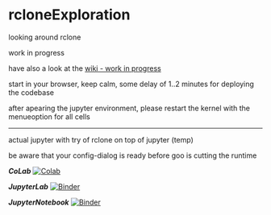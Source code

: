 # rcloneExploration
looking around rclone

work in progress


have also a look at the [wiki - work in progress](https://github.com/pflegende/rcloneExploration/wiki)




start in your browser, keep calm, some delay of 1..2 minutes for deploying the codebase

after apearing the jupyter environment, please restart the kernel with the menueoption for all cells

---
actual jupyter with try of rclone on top of jupyter (temp)

be aware that your config-dialog is ready before goo is cutting the runtime

***CoLab***
[![Colab](https://colab.research.google.com/assets/colab-badge.svg)](https://colab.research.google.com/github/pflegende/rcloneExploration/blob/main/Kopie_von_install_rclone.ipynb)


***JupyterLab***
[![Binder](https://mybinder.org/badge_logo.svg)](https://mybinder.org/v2/gh/pflegende/rcloneExploration/main?urlpath=lab/tree/Kopie_von_install_rclone.ipynb)


***JupyterNotebook***
[![Binder](https://mybinder.org/badge_logo.svg)](https://mybinder.org/v2/gh/pflegende/rcloneExploration/main?filepath=Kopie_von_install_rclone.ipynb)
